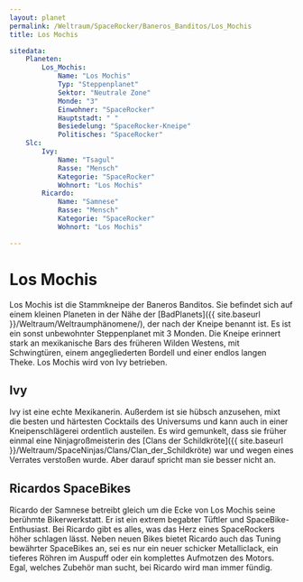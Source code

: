 ```yaml
---
layout: planet
permalink: /Weltraum/SpaceRocker/Baneros_Banditos/Los_Mochis
title: Los Mochis

sitedata:
    Planeten:
        Los_Mochis:
            Name: "Los Mochis"
            Typ: "Steppenplanet"
            Sektor: "Neutrale Zone"
            Monde: "3"
            Einwohner: "SpaceRocker"
            Hauptstadt: " "
            Besiedelung: "SpaceRocker-Kneipe"
            Politisches: "SpaceRocker"
    Slc:
        Ivy:
            Name: "Tsagul"
            Rasse: "Mensch"
            Kategorie: "SpaceRocker"
            Wohnort: "Los Mochis"
        Ricardo:
            Name: "Samnese"
            Rasse: "Mensch"
            Kategorie: "SpaceRocker"
            Wohnort: "Los Mochis"

---
```


# Los Mochis

Los Mochis ist die Stammkneipe der Baneros Banditos. Sie befindet sich auf einem kleinen Planeten in der Nähe der [BadPlanets]({{ site.baseurl }}/Weltraum/Weltraumphänomene/), der nach der Kneipe benannt ist. Es ist ein sonst unbewohnter Steppenplanet mit 3 Monden. Die Kneipe erinnert stark an mexikanische Bars des früheren Wilden Westens, mit Schwingtüren, einem angegliederten Bordell und einer endlos langen Theke. Los Mochis wird von Ivy betrieben.

## Ivy

Ivy ist eine echte Mexikanerin. Außerdem ist sie hübsch anzusehen, mixt die besten und härtesten Cocktails des Universums und kann auch in einer Kneipenschlägerei ordentlich austeilen. Es wird gemunkelt, dass sie früher einmal eine Ninjagroßmeisterin des [Clans der Schildkröte]({{ site.baseurl }}/Weltraum/SpaceNinjas/Clans/Clan_der_Schildkröte) war und wegen eines Verrates verstoßen wurde. Aber darauf spricht man sie besser nicht an.

## Ricardos SpaceBikes

Ricardo der Samnese betreibt gleich um die Ecke von Los Mochis seine berühmte Bikerwerkstatt. Er ist ein extrem begabter Tüftler und SpaceBike-Enthusiast. Bei Ricardo gibt es alles, was das Herz eines SpaceRockers höher schlagen lässt. Neben neuen Bikes bietet Ricardo auch das Tuning bewährter SpaceBikes an, sei es nur ein neuer schicker Metalliclack, ein tieferes Röhren im Auspuff oder ein komplettes Aufmotzen des Motors. Egal, welches Zubehör man sucht, bei Ricardo wird man immer fündig.
